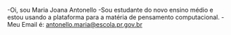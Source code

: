 -Oi, sou Maria Joana Antonello
-Sou estudante do novo ensino médio e estou usando a plataforma para a matéria de pensamento computacional.
-Meu Email é: antonello.maria@escola.pr.gov.br


